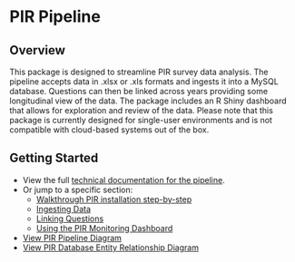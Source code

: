 # PIR Pipeline

## Overview
This package is designed to streamline PIR survey data analysis. The pipeline accepts data in .xlsx or .xls formats and ingests it into a MySQL database. Questions can then be linked across years providing some longitudinal view of the data. The package includes an R Shiny dashboard that allows for exploration and review of the data. Please note that this package is currently designed for single-user environments and is not compatible with cloud-based systems out of the box.

## Getting Started
- View the full [technical documentation for the pipeline](./documentation/technical_documentation.md).
- Or jump to a specific section:
    - [Walkthrough PIR installation step-by-step](./documentation/technical_documentation.md#appendix-a-a-walkthrough-of-the-pir-pipeline)
    - [Ingesting Data](./documentation/technical_documentation.md#ingesting-data)
    - [Linking Questions](./documentation/technical_documentation.md#linking-questions)
    - [Using the PIR Monitoring Dashboard](./documentation/technical_documentation.md#using-the-pir-monitoring-dashboard)
- [View PIR Pipeline Diagram](./documentation/technical_documentation.md#pipeline-diagram)
- [View PIR Database Entity Relationship Diagram](./documentation/technical_documentation.md#entity-relationship-diagram)




